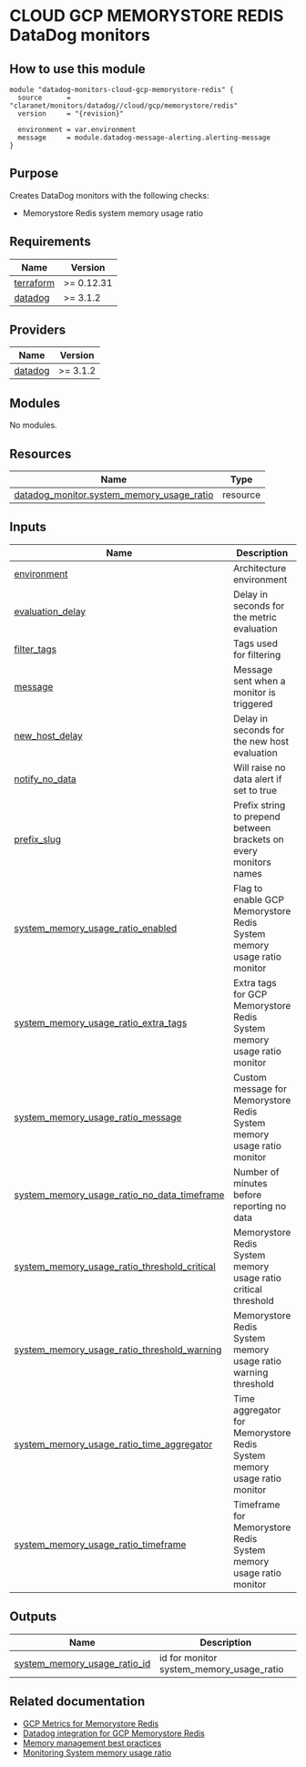 # CLOUD GCP MEMORYSTORE REDIS DataDog monitors

## How to use this module

```hcl
module "datadog-monitors-cloud-gcp-memorystore-redis" {
  source      = "claranet/monitors/datadog//cloud/gcp/memorystore/redis"
  version     = "{revision}"

  environment = var.environment
  message     = module.datadog-message-alerting.alerting-message
}

```

## Purpose

Creates DataDog monitors with the following checks:

- Memorystore Redis system memory usage ratio

## Requirements

| Name | Version |
|------|---------|
| <a name="requirement_terraform"></a> [terraform](#requirement\_terraform) | >= 0.12.31 |
| <a name="requirement_datadog"></a> [datadog](#requirement\_datadog) | >= 3.1.2 |

## Providers

| Name | Version |
|------|---------|
| <a name="provider_datadog"></a> [datadog](#provider\_datadog) | >= 3.1.2 |

## Modules

No modules.

## Resources

| Name | Type |
|------|------|
| [datadog_monitor.system_memory_usage_ratio](https://registry.terraform.io/providers/DataDog/datadog/latest/docs/resources/monitor) | resource |

## Inputs

| Name | Description | Type | Default | Required |
|------|-------------|------|---------|:--------:|
| <a name="input_environment"></a> [environment](#input\_environment) | Architecture environment | `string` | n/a | yes |
| <a name="input_evaluation_delay"></a> [evaluation\_delay](#input\_evaluation\_delay) | Delay in seconds for the metric evaluation | `number` | `900` | no |
| <a name="input_filter_tags"></a> [filter\_tags](#input\_filter\_tags) | Tags used for filtering | `string` | `"*"` | no |
| <a name="input_message"></a> [message](#input\_message) | Message sent when a monitor is triggered | `any` | n/a | yes |
| <a name="input_new_host_delay"></a> [new\_host\_delay](#input\_new\_host\_delay) | Delay in seconds for the new host evaluation | `number` | `300` | no |
| <a name="input_notify_no_data"></a> [notify\_no\_data](#input\_notify\_no\_data) | Will raise no data alert if set to true | `bool` | `true` | no |
| <a name="input_prefix_slug"></a> [prefix\_slug](#input\_prefix\_slug) | Prefix string to prepend between brackets on every monitors names | `string` | `""` | no |
| <a name="input_system_memory_usage_ratio_enabled"></a> [system\_memory\_usage\_ratio\_enabled](#input\_system\_memory\_usage\_ratio\_enabled) | Flag to enable GCP Memorystore Redis System memory usage ratio monitor | `string` | `"true"` | no |
| <a name="input_system_memory_usage_ratio_extra_tags"></a> [system\_memory\_usage\_ratio\_extra\_tags](#input\_system\_memory\_usage\_ratio\_extra\_tags) | Extra tags for GCP Memorystore Redis System memory usage ratio monitor | `list(string)` | `[]` | no |
| <a name="input_system_memory_usage_ratio_message"></a> [system\_memory\_usage\_ratio\_message](#input\_system\_memory\_usage\_ratio\_message) | Custom message for Memorystore Redis System memory usage ratio monitor | `string` | `""` | no |
| <a name="input_system_memory_usage_ratio_no_data_timeframe"></a> [system\_memory\_usage\_ratio\_no\_data\_timeframe](#input\_system\_memory\_usage\_ratio\_no\_data\_timeframe) | Number of minutes before reporting no data | `string` | `20` | no |
| <a name="input_system_memory_usage_ratio_threshold_critical"></a> [system\_memory\_usage\_ratio\_threshold\_critical](#input\_system\_memory\_usage\_ratio\_threshold\_critical) | Memorystore Redis System memory usage ratio critical threshold | `string` | `90` | no |
| <a name="input_system_memory_usage_ratio_threshold_warning"></a> [system\_memory\_usage\_ratio\_threshold\_warning](#input\_system\_memory\_usage\_ratio\_threshold\_warning) | Memorystore Redis System memory usage ratio warning threshold | `string` | `80` | no |
| <a name="input_system_memory_usage_ratio_time_aggregator"></a> [system\_memory\_usage\_ratio\_time\_aggregator](#input\_system\_memory\_usage\_ratio\_time\_aggregator) | Time aggregator for Memorystore Redis System memory usage ratio monitor | `string` | `"min"` | no |
| <a name="input_system_memory_usage_ratio_timeframe"></a> [system\_memory\_usage\_ratio\_timeframe](#input\_system\_memory\_usage\_ratio\_timeframe) | Timeframe for Memorystore Redis System memory usage ratio monitor | `string` | `"last_10m"` | no |

## Outputs

| Name | Description |
|------|-------------|
| <a name="output_system_memory_usage_ratio_id"></a> [system\_memory\_usage\_ratio\_id](#output\_system\_memory\_usage\_ratio\_id) | id for monitor system\_memory\_usage\_ratio |
## Related documentation

* [GCP Metrics for Memorystore Redis](https://cloud.google.com/monitoring/api/metrics_gcp#gcp-redis)
* [Datadog integration for GCP Memorystore Redis](https://docs.datadoghq.com/integrations/google_cloud_redis/)
* [Memory management best practices](https://cloud.google.com/memorystore/docs/redis/memory-management-best-practices#monitor_your_instances_memory_usage)
* [Monitoring System memory usage ratio](https://cloud.google.com/memorystore/docs/redis/memory-management-best-practices#system_memory_usage_ratio_2)
